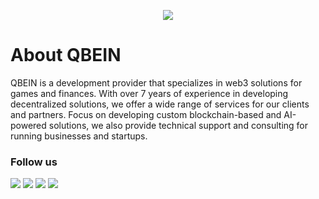 <p align="center">
 <img src="https://tinyurl.com/y7srme9t" />
</p>

# About QBEIN

QBEIN is a development provider that specializes in web3 solutions for games and finances. With over 7 years of experience in developing decentralized solutions, we offer a wide range of services for our clients and partners. Focus on developing custom blockchain-based and AI-powered solutions, we also provide technical support and consulting for running businesses and startups.

### Follow us

[![](https://tinyurl.com/ym59tvhs)](https://www.linkedin.com/company/qbein/)
[![](https://tinyurl.com/bddexrrp)](https://twitter.com/qbein_net)
[![](https://tinyurl.com/nhbv57wj)](https://medium.com/@qbein.net)
[![](https://tinyurl.com/bdhe7zbw)](https://instagram.com/qbein_official)

